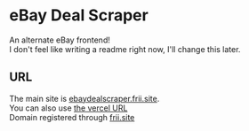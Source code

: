# eBay Deal Scraper

An alternate eBay frontend!<br>
I don't feel like writing a readme right now, I'll change this later.

## URL

The main site is [ebaydealscraper.frii.site](https://ebaydealscraper.frii.site).<br>
You can also use [the vercel URL](https://ebay-deal-scraper-backend.vercel.app)<br>
Domain registered through [frii.site](https://github.com/ctih1/frii.site-frontend)

